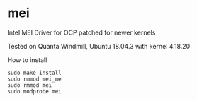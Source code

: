 # mei
Intel MEI Driver for OCP patched for newer kernels

Tested on Quanta Windmill, Ubuntu 18.04.3 with kernel 4.18.20

How to install

    sudo make install
    sudo rmmod mei_me
    sudo rmmod mei
    sudo modprobe mei
